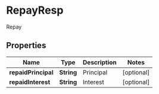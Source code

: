 
# RepayResp

Repay

## Properties

Name | Type | Description | Notes
------------ | ------------- | ------------- | -------------
**repaidPrincipal** | **String** | Principal |  [optional]
**repaidInterest** | **String** | Interest |  [optional]

